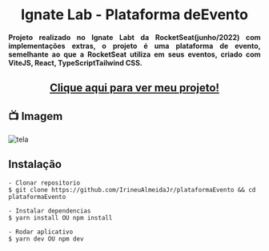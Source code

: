 <h1 align="center">Ignate Lab - Plataforma deEvento</h1>
<h4 align="justify">Projeto realizado no Ignate Labt da RocketSeat(junho/2022) com implementações extras, o projeto é uma plataforma de evento, semelhante ao que a RocketSeat utiliza em seus eventos, criado com ViteJS, React, TypeScriptTailwind CSS. </h4>

<h2 align="center"><a href="https://plataforma-evento.vercel.app">Clique aqui para ver meu projeto!</a></h2>



## 📺 Imagem
![tela](https://www.google.com/imgres?imgurl=https%3A%2F%2Fwww.cbvj.org.br%2Findex%2Fwp-content%2Fuploads%2F2017%2F07%2Fdefault.png&imgrefurl=https%3A%2F%2Fwww.cbvj.org.br%2Fseja-bombeiro-voluntario-joinville%2Fdefault%2F&tbnid=6EdU7vnAH81bpM&vet=12ahUKEwiuydrvluD4AhUsN7kGHfkPBksQMygBegUIARDLAQ..i&docid=3eSzZH_aV_tHoM&w=262&h=155&q=imagem%20default&client=safari&ved=2ahUKEwiuydrvluD4AhUsN7kGHfkPBksQMygBegUIARDLAQ)
 
 
## Instalação

    - Clonar repositorio
    $ git clone https://github.com/IrineuAlmeidaJr/plataformaEvento && cd plataformaEvento

    - Instalar dependencias
    $ yarn install OU npm install

    - Rodar aplicativo
    $ yarn dev OU npm dev

